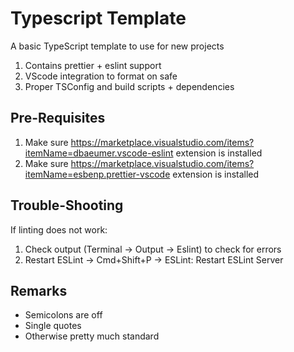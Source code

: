 # Typescript Template

A basic TypeScript template to use for new projects

1. Contains prettier + eslint support
2. VScode integration to format on safe
3. Proper TSConfig and build scripts + dependencies


## Pre-Requisites

1. Make sure https://marketplace.visualstudio.com/items?itemName=dbaeumer.vscode-eslint extension is installed
2. Make sure https://marketplace.visualstudio.com/items?itemName=esbenp.prettier-vscode extension is installed

## Trouble-Shooting

If linting does not work:
1. Check output (Terminal → Output → Eslint) to check for errors
2. Restart ESLint -> Cmd+Shift+P → ESLint: Restart ESLint Server

## Remarks

* Semicolons are off
* Single quotes
* Otherwise pretty much standard
